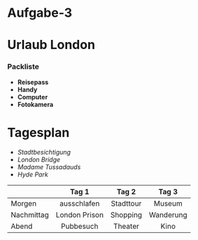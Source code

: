 # Aufgabe-3
# Urlaub London 
### Packliste
* **Reisepass** 
* **Handy**
* **Computer** 
* **Fotokamera** 

# Tagesplan
- *Stadtbesichtigung*
- *London Bridge* 
- *Madame Tussadauds*
- *Hyde Park*

|       | Tag 1 | Tag 2 | Tag 3 |
|:----- |:-----:|:-----:|:------:| 
|Morgen | ausschlafen | Stadttour | Museum |
|Nachmittag | London Prison | Shopping | Wanderung |
|Abend | Pubbesuch | Theater | Kino |

